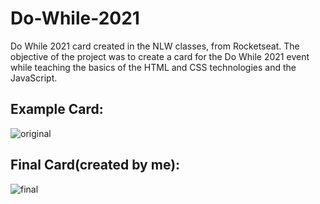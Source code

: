 # Do-While-2021
Do While 2021 card created in the NLW classes, from Rocketseat. The objective of the project was to create a card for the Do While 2021 event while teaching the basics of the HTML and CSS technologies and the JavaScript.

## Example Card:
![original](https://user-images.githubusercontent.com/47436235/150410007-160d42de-3c97-4243-855d-1e7e79b75615.png)

## Final Card(created by me):
![final](https://user-images.githubusercontent.com/47436235/150410062-7365b69c-bfaf-4eb4-b54c-aff4ef2afe07.PNG)

